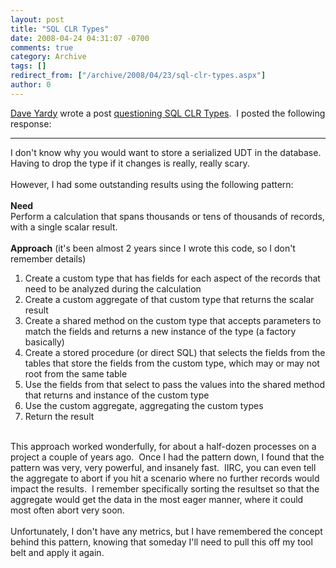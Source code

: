 ```yaml
---
layout: post
title: "SQL CLR Types"
date: 2008-04-24 04:31:07 -0700
comments: true
category: Archive
tags: []
redirect_from: ["/archive/2008/04/23/sql-clr-types.aspx"]
author: 0
---
```

<!-- more -->
<div><a href="http://dyardy.spaces.live.com/default.aspx">Dave Yardy</a> wrote a post <a href="http://dyardy.spaces.live.com/blog/cns!812B0DF85863A595!334.entry">questioning SQL CLR Types</a>.  I posted the following response:</div>
<div><hr />
</div>
<div>I don't know why you would want to store a serialized UDT in the database.  Having to drop the type if it changes is really, really scary.</div>
<div> </div>
<div>However, I had some outstanding results using the following pattern:</div>
<div> </div>
<div><strong>Need</strong></div>
<div>Perform a calculation that spans thousands or tens of thousands of records, with a single scalar result.</div>
<div> </div>
<div><strong>Approach</strong> (it's been almost 2 years since I wrote this code, so I don't remember details)</div>
<ol>
    <li>Create a custom type that has fields for each aspect of the records that need to be analyzed during the calculation</li>
    <li>Create a custom aggregate of that custom type that returns the scalar result</li>
    <li>Create a shared method on the custom type that accepts parameters to match the fields and returns a new instance of the type (a factory basically)</li>
    <li>Create a stored procedure (or direct SQL) that selects the fields from the tables that store the fields from the custom type, which may or may not root from the same table</li>
    <li>Use the fields from that select to pass the values into the shared method that returns and instance of the custom type</li>
    <li>Use the custom aggregate, aggregating the custom types</li>
    <li>Return the result</li>
</ol>
<div> </div>
<div>This approach worked wonderfully, for about a half-dozen processes on a project a couple of years ago.  Once I had the pattern down, I found that the pattern was very, very powerful, and insanely fast.  IIRC, you can even tell the aggregate to abort if you hit a scenario where no further records would impact the results.  I remember specifically sorting the resultset so that the aggregate would get the data in the most eager manner, where it could most often abort very soon.</div>
<div> </div>
<div>Unfortunately, I don't have any metrics, but I have remembered the concept behind this pattern, knowing that someday I'll need to pull this off my tool belt and apply it again.</div>

